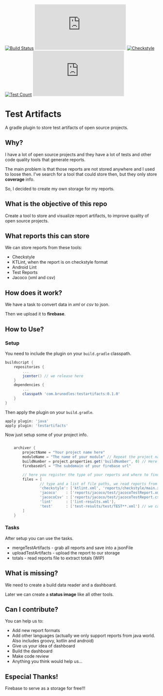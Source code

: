 [![Build Status](https://travis-ci.org/brunodles/TestArtifacts.svg?branch=master)](https://travis-ci.org/brunodles/TestArtifacts)
[![Coverage](https://img.shields.io/badge/dynamic/json.svg?label=coverage&colorB=0f80c0&prefix=&suffix=%&query=$.coverage.coveredRate&uri=https://test-artifacts.firebaseio.com/testartifacts/last/testartifacts/totals.json)](https://test-artifacts.firebaseio.com/testartifacts/last.json)
[![Checkstyle](https://img.shields.io/badge/dynamic/json.svg?label=Checkstyle_errors&colorB=C2185B&prefix=&suffix=&query=$.checkstyleErrors&uri=https://test-artifacts.firebaseio.com/testartifacts/last/testartifacts/totals.json)](https://test-artifacts.firebaseio.com/testartifacts/last.json)
[![Test Count](https://img.shields.io/badge/dynamic/json.svg?label=Tests&colorB=7B1FA2&prefix=&suffix=&query=$.test.tests&uri=https://test-artifacts.firebaseio.com/testartifacts/last/testartifacts/totals.json)](https://test-artifacts.firebaseio.com/testartifacts/last.json)
[![Test success rate](https://img.shields.io/badge/dynamic/json.svg?label=Tests_success_rate&colorB=E53935&prefix=&suffix=%&query=$.test.successRate&uri=https://test-artifacts.firebaseio.com/testartifacts/last/testartifacts/totals.json)](https://test-artifacts.firebaseio.com/testartifacts/last.json)

# Test Artifacts
A gradle plugin to store test artifacts of open source projects.


## Why?
I have a lot of open source projects and they have a lot of tests and other code quality tools that generate reports.

The main problem is that those reports are not stored anywhere and I used to loose then.
I've search for a tool that could store then, but they only store **coverage** info.

So, I decided to create my own storage for my reports.

## What is the objective of this repo
Create a tool to store and visualize report artifacts, to improve quality of open source projects.

## What reports this can store
We can store reports from these tools:
* Checkstyle
* KTLint, when the report is on checkstyle format
* Android Lint
* Test Reports
* Jacoco (xml and csv)

## How does it work?
We have a task to convert data in *xml* or *csv* to json.

Then we upload it to **firebase**.

## How to Use?
### Setup
You need to include the plugin on your `build.gradle` classpath.
```gradle
buildscript {
    repositories {
        ...
        jcenter() // we release here
    }
    dependencies {
        ...
        classpath 'com.brunodles:testartifacts:0.1.0'
    }
}
```

Then apply the plugin on your `build.gradle`.
```gradle
apply plugin: 'java'
apply plugin: 'testartifacts'
```

Now just setup some of your project info.
```gradle

    archiver {
        projectName = "Your project name here"
        moduleName = "The name of your module" // Repeat the project name if no module
        buildNumber = project.properties.get('buildNumber', 0) // Here you can read a System environment, depends on how you want to pass this parameter to gradle
        firebaseUrl = "The subdomain of your firebase url"

        // here you register the type of your reports and where to find then
        files = [
                // type and a list of file paths, we read reports from `buildDir`
                'checkstyle': ['ktlint.xml', 'reports/checkstyle/main.xml'],
                'jacoco'    : ['reports/jacoco/test/jacocoTestReport.xml'],
                'jacocoCsv' : ['reports/jacoco/test/jacocoTestReport.csv'],
                'lint'      : ['lint-results.xml'],
                'test'      : ['test-results/test/TEST**.xml'] // we can use wildcards
        ]
    }
```

### Tasks
After setup you can use the tasks.
* mergeTestArtifacts - grab all reports and save into a jsonFile
* uploadTestArtifacts - upload the report to our storage
* totals - read reports file to extract totals (WIP)

## What is missing?
We need to create a build data reader and a dashboard.

Later we can create a **status image** like all other tools.

## Can I contribute?
You can help us to:
* Add new report formats
* Add other languages (actually we only support reports from java world. Also includes groovy, kotlin and android)
* Give us your idea of dashboard
* Build the dashboard
* Make code review
* Anything you think would help us...

## Especial Thanks!
Firebase to serve as a storage for free!!!
